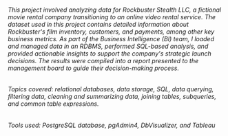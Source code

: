 ###### This project involved analyzing data for Rockbuster Stealth LLC, a fictional movie rental company transitioning to an online video rental service. The dataset used in this project contains detailed information about Rockbuster's film inventory, customers, and payments, among other key business metrics. As part of the Business Intelligence (BI) team, I loaded and managed data in an RDBMS, performed SQL-based analysis, and provided actionable insights to support the company's strategic launch decisions. The results were compiled into a report presented to the management board to guide their decision-making process.

###### Topics covered: relational databases, data storage, SQL, data querying, filtering data, cleaning and summarizing data, joining tables, subqueries, and common table expressions.

###### Tools used: PostgreSQL database, pgAdmin4, DbVisualizer, and Tableau
